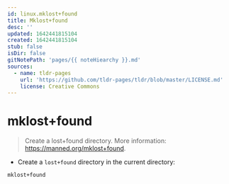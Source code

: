 ```yaml
---
id: linux.mklost+found
title: Mklost+found
desc: ''
updated: 1642441815104
created: 1642441815104
stub: false
isDir: false
gitNotePath: 'pages/{{ noteHiearchy }}.md'
sources:
  - name: tldr-pages
    url: 'https://github.com/tldr-pages/tldr/blob/master/LICENSE.md'
    license: Creative Commons
---
```

# mklost+found

> Create a lost+found directory.
> More information: <https://manned.org/mklost+found>.

- Create a `lost+found` directory in the current directory:

`mklost+found`

